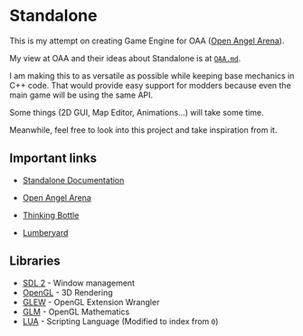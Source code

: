 # Standalone

This is my attempt on creating Game Engine for OAA ([Open Angel Arena](https://github.com/OpenAngelArena/oaa/)).

My view at OAA and their ideas about Standalone is at [`OAA.md`](OAA.md).

I am making this to as versatile as possible while keeping base mechanics in C++ code.
That would provide easy support for modders because even the main game will be using the same API.

Some things (2D GUI, Map Editor, Animations...) will take some time.

Meanwhile, feel free to look into this project and take inspiration from it.   


## Important links

- [Standalone Documentation](Documentation/README.md)


- [Open Angel Arena](https://github.com/OpenAngelArena/oaa/)
- [Thinking Bottle](https://thinkingbottle.com)
- [Lumberyard](https://aws.amazon.com/lumberyard/)


## Libraries

- [SDL 2](https://www.libsdl.org/) - Window management
- [OpenGL](https://www.opengl.org/) - 3D Rendering
- [GLEW](http://glew.sourceforge.net/) - OpenGL Extension Wrangler
- [GLM](https://glm.g-truc.net/) - OpenGL Mathematics
- [LUA](https://www.lua.org/) - Scripting Language (Modified to index from `0`)
 